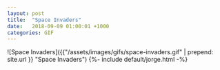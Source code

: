```yaml
---
layout: post
title:  "Space Invaders"
date:   2018-09-09 01:00:01 +1000
categories: GIF
---
```


![Space Invaders]({{"/assets/images/gifs/space-invaders.gif" | prepend: site.url }} "Space Invaders")
{%- include default/jorge.html -%}